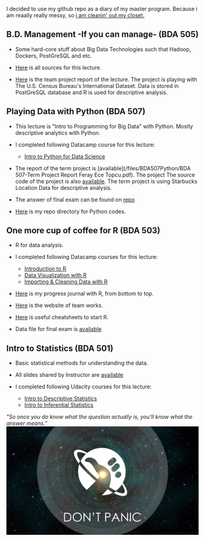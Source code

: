 I decided to use my github repo as a diary of my master program. Because i am reaally really messy, so [i am cleanin' out my closet.](https://www.youtube.com/watch?v=RQ9_TKayu9s) 

## B.D. Management -If you can manage- (BDA 505)

+ Some hard-core stuff about Big Data Technologies such that Hadoop, Dockers, PostGreSQL and etc. 

+ [Here](/files/BDA505/) is all sources for this lecture.

+ [Here](/files/BDA505/20180105_International_2.html) is the team project report of the lecture. The project is playing with  The U.S. Census Bureau's International Dataset. Data is stored in PostGreSQL database and R is used for descriptive analysis.


## Playing Data with Python (BDA 507)

+ This lecture is "Intro to Programming for Big Data" with Python. Mostly descriptive analytics with Python.

+ I completed following Datacamp course for this lecture:

  - [Intro to Python for Data Science](https://www.datacamp.com/courses/intro-to-python-for-data-science) 

+ The report of the term project is [available](/files/BDA507Python/BDA 507-Term Project Report Feray Ece Topcu.pdf). The project  The source code of the project is also [available](/files/BDA507Python/starbucks_term_project.py). The term project is using Starbucks Location Data for descriptive analysis. 

+ The answer of final exam can be found on [repo](/files/BDA507Python/Final_Exam.py)

+ [Here](https://github.com/ferayece/BDA/tree/master/files/BDA507Python) is my repo directory for Python codes.


## One more cup of coffee for R (BDA 503)

+ R for data analysis.

+ I completed following Datacamp courses for this lecture:

  - [Introduction to R](https://www.datacamp.com/courses/free-introduction-to-r)
  - [Data Visualization with R](https://www.datacamp.com/tracks/data-visualization-with-r)
  - [Importing & Cleaning Data with R](https://www.datacamp.com/tracks/importing-cleaning-data-with-r)

+ [Here](https://mef-bda503.github.io/pj-ferayece/) is my progress journal with R, from bottom to top. 

+ [Here](https://mef-bda503.github.io/gpj-datamunglers-2/) is the website of team works. 

+ [Here](https://github.com/ferayece/BDA/tree/master/BDA503R/Cheatsheets/) is useful cheatsheets to start R. 

+ Data file for final exam is [available](/files/BDA503R/mainData.RData)

## Intro to Statistics (BDA 501)

+ Basic statistical methods for understanding the data.

+ All slides shared by Instructor are [available](/files/BDA501/all_slides/) 

+ I completed following Udacity courses for this lecture:

  - [Intro to Descriptive Statistics](https://classroom.udacity.com/courses/ud827)
  - [Intro to Inferential Statistics](https://classroom.udacity.com/courses/ud201)
      


*"So once you do know what the question actually is, you'll know what the answer means.”* 
![image](dontpanic.jpg)
